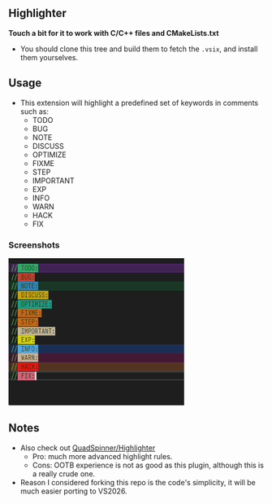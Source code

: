 ## Highlighter

**Touch a bit for it to work with C/C++ files and CMakeLists.txt**
- You should clone this tree and build them to fetch the `.vsix`, and install them yourselves.

## Usage
- This extension will highlight a predefined set of keywords in comments such as:
  * TODO
  * BUG
  * NOTE 
  * DISCUSS
  * OPTIMIZE
  * FIXME
  * STEP
  * IMPORTANT
  * EXP
  * INFO
  * WARN
  * HACK
  * FIX

### Screenshots
![Highlighter](Screenshot.png)

## Notes
- Also check out [QuadSpinner/Highlighter](https://github.com/QuadSpinner/Highlighter)
  - Pro: much more advanced highlight rules.
  - Cons: OOTB experience is not as good as this plugin, although this is a really crude one.
- Reason I considered forking this repo is the code's simplicity, it will be much easier porting to VS2026.